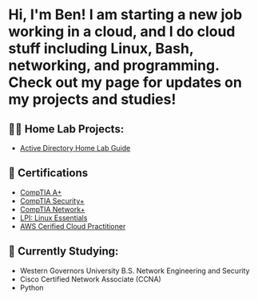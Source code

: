 <h1>Hi, I'm Ben! I am starting a new job working in a cloud, and I do cloud stuff including Linux, Bash, networking, and programming. Check out my page for updates on my projects and studies!

<h2>👨‍💻 Home Lab Projects:</h2>

- [Active Directory Home Lab Guide](https://github.com/Bzahirpour/ActiveDirectoryLab/blob/main/README.md)


<h2>📄 Certifications</h2>

- [CompTIA A+](https://www.credly.com/badges/0608eb26-3a29-4353-bb45-b4647f1cd22f/linked_in_profile)
- [CompTIA Security+](https://www.credly.com/badges/545f24d1-4400-41ed-948d-af65a5adb4cb/linked_in?t=s8nvb2)
- [CompTIA Network+](https://www.credly.com/users/benjamin-zahirpour/badges)
- [LPI: Linux Essentials](https://cs.lpi.org/caf/Xamman/certification/verify/LPI000603474/j9csttyq8r)
- [AWS Cerified Cloud Practitioner](https://www.credly.com/users/benjamin-zahirpour/badges)

<h2>🏫 Currently Studying:</h2>

- Western Governors University B.S. Network Engineering and Security<br>
- Cisco Certified Network Associate (CCNA)
- Python 
